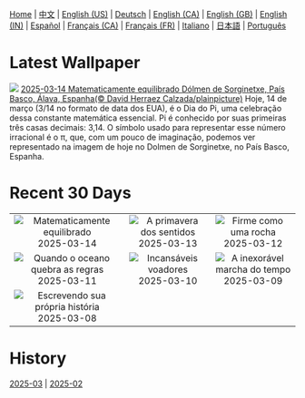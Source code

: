 [Home](../README.md) | [中文](zh-CN.md) | [English (US)](en-US.md) | [Deutsch](de-DE.md) | [English (CA)](en-CA.md) | [English (GB)](en-GB.md) | [English (IN)](en-IN.md) | [Español](es-ES.md) | [Français (CA)](fr-CA.md) | [Français (FR)](fr-FR.md) | [Italiano](it-IT.md) | [日本語](ja-JP.md) | [Português](pt-BR.md)

# Latest Wallpaper
![](https://www.bing.com/th?id=OHR.BasqueDolmen_PT-BR6370690979_UHD.jpg)
[2025-03-14 Matematicamente equilibrado Dólmen de Sorginetxe, País Basco, Álava, Espanha(© David Herraez Calzada/plainpicture)](https://www.bing.com/th?id=OHR.BasqueDolmen_PT-BR6370690979_UHD.jpg)
Hoje, 14 de março (3/14 no formato de data dos EUA), é o Dia do Pi, uma celebração dessa constante matemática essencial. Pi é conhecido por suas primeiras três casas decimais: 3,14. O símbolo usado para representar esse número irracional é o π, que, com um pouco de imaginação, podemos ver representado na imagem de hoje no Dolmen de Sorginetxe, no País Basco, Espanha.

# Recent 30 Days
|  |  |  |
|:---:|:---:|:---:|
| ![](https://www.bing.com/th?id=OHR.BasqueDolmen_PT-BR6370690979_400x240.jpg "Matematicamente equilibrado") 2025-03-14 | ![](https://www.bing.com/th?id=OHR.HoliColors_PT-BR8231295539_400x240.jpg "A primavera dos sentidos") 2025-03-13 | ![](https://www.bing.com/th?id=OHR.ChateauLoire_PT-BR8314992777_400x240.jpg "Firme como uma rocha") 2025-03-12 |
| ![](https://www.bing.com/th?id=OHR.NusaPenida_PT-BR7092841551_400x240.jpg "Quando o oceano quebra as regras") 2025-03-11 | ![](https://www.bing.com/th?id=OHR.AndorinhaodeCascata_PT-BR6572671128_400x240.jpg "Incansáveis voadores") 2025-03-10 | ![](https://www.bing.com/th?id=OHR.ItalyClock_PT-BR6894860611_400x240.jpg "A inexorável marcha do tempo") 2025-03-09 |
| ![](https://www.bing.com/th?id=OHR.FearlessWomen_PT-BR2238848436_400x240.jpg "Escrevendo sua própria história") 2025-03-08 |  |  |

# History
[2025-03](../archives/wallpaper/pt-BR/w_2025_03.md) | [2025-02](../archives/wallpaper/pt-BR/w_2025_02.md)
